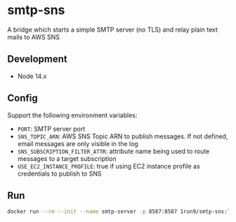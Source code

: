 # smtp-sns

A bridge which starts a simple SMTP server (no TLS) and relay plain text mails to AWS SNS

## Development

- Node 14.x

## Config

Support the following environment variables:

- `PORT`: SMTP server port
- `SNS_TOPIC_ARN`: AWS SNS Topic ARN to publish messages. If not defined, email messages are only visible in the log
- `SNS_SUBSCRIPTION_FILTER_ATTR`: attribute name being used to route messages to a target subscription
- `USE_EC2_INSTANCE_PROFILE`: true if using EC2 instance profile as credentials to publish to SNS

## Run

```bash
docker run --rm --init --name smtp-server -p 8587:8587 1run9/smtp-sns:latest
```
